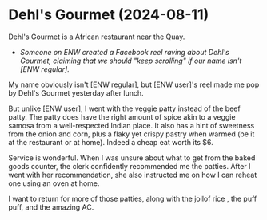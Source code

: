 # Dehl's Gourmet (2024-08-11)

Dehl's Gourmet is a African restaurant near the Quay.

* *Someone on ENW created a Facebook reel raving about Dehl's Gourmet, claiming that we should "keep scrolling" if our name isn't [ENW regular].*

My name obviously isn't [ENW regular], but [ENW user]'s reel made me pop by Dehl's Gourmet yesterday after lunch.

But unlike [ENW user], I went with the veggie patty instead of the beef patty. The patty does have the right amount of spice akin to a veggie samosa from a well-respected Indian place. It also has a hint of sweetness from the onion and corn, plus a flaky yet crispy pastry when warmed (be it at the restaurant or at home). Indeed a cheap eat worth its $6.

Service is wonderful. When I was unsure about what to get from the baked goods counter, the clerk confidently recommended me the patties. After I went with her recommendation, she also instructed me on how I can reheat one using an oven at home.

I want to return for more of those patties, along with the jollof rice , the puff puff, and the amazing AC.